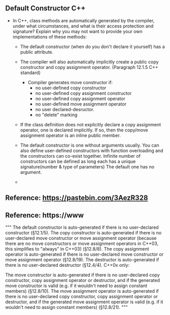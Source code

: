 ## Default Constructor C++
   * In C++, class methods are automatically generated by the compiler, under what circumstances, and what is their access protection and signature? Explain why you may not want to provide your own implementations of these methods:

      * The default constructor (when do you don't declare it yourself) has a public attribute.

      * The compiler will also automatically implicitly create a public copy constructor and copy assignment operator. (Paragraph 12.1.5 C++ standard)
        * Compiler generates move constructor if:
          * no user-defined copy constructor
          * no user-defined copy assignment constructor
          * no user-defined copy assignment operator
          * no user-defined move assignment operator
          * no user declared-desructor.
          * no "delete" marking

      * If the class definition does not explicitly declare a copy assignment operator, one is declared implicitly. If so, then the copy/move assignment operator is an inline public member.

      * The default constructor is one without arguments usually. You can also define user-defined constructors with function overloading and the constructors can co-exist together.
      Infinite number of constructors can be defined
      as long each has a unique signature(number & type of parameters) The default one has no argument.

      *
## Reference: https://pastebin.com/3AezR328
## Reference: https://www


"""
The default constructor is auto-generated if there is no user-declared constructor (§12.1/5).
The copy constructor is auto-generated if there is no user-declared move constructor or move assignment operator (because there are no move constructors or move assignment operators in C++03, this simplifies to "always" in C++03) (§12.8/8).
The copy assignment operator is auto-generated if there is no user-declared move constructor or move assignment operator (§12.8/19).
The destructor is auto-generated if there is no user-declared destructor (§12.4/4).
C++0x only:

The move constructor is auto-generated if there is no user-declared copy constructor, copy assignment operator or destructor, and if the generated move constructor is valid (e.g. if it wouldn't need to assign constant members) (§12.8/10).
The move assignment operator is auto-generated if there is no user-declared copy constructor, copy assignment operator or destructor, and if the generated move assignment operator is valid (e.g. if it wouldn't need to assign constant members) (§12.8/21).
"""
